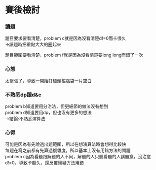 # 賽後檢討

### 讀題
題目要求要看清楚，problem c就是因為沒看清楚d!=0而卡很久<br>
->讀題時把重點大大的圈起來<br>

題目範圍要看清楚，problem f就是因為沒看清楚要long long而錯了一次<br>

### 心態
太緊張了，導致一開始打標頭檔腦袋一片空白

### 不熟悉dp跟d&c
problem b知道要用分治法，但更細節的做法沒有想到<br>
problem d知道要用dp，但也沒有更多的想法<br>
->結論:不熟悉演算法

### 心得
可能是因為有先說過出題範圍，所以在想演算法時會想得比較快<br>
每題在寫之前都有先算過複雜度，所以基本上沒有用錯方法的問題<br>
problem c因為看題跟解題的人不同，解題的人只聽看題的人講題意，沒注意d!=0，導致卡超久，還反覆懷疑方法用錯
